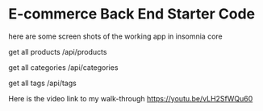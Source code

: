# E-commerce Back End Starter Code



here are some screen shots of the working app in insomnia core

get all products /api/products

get all categories /api/categories

get all tags /api/tags

Here is the video link to my walk-through
https://youtu.be/vLH2SfWQu60

